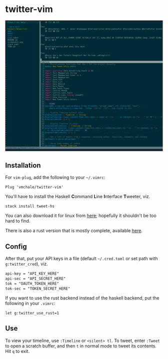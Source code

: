 # twitter-vim

![Displaying Cher's tweets in vim.](https://raw.githubusercontent.com/vmchale/vim-twitter/master/vim-twitter-screenshot.png)

## Installation

For `vim-plug`, add the following to your `~/.vimrc`:

```
Plug 'vmchale/twitter-vim'
```

You'll have to install the Haskell **C**ommand **L**ine **I**nterface
**T**weeter, viz.

```
stack install tweet-hs
```

You can also download it for linux from [here](https://github.com/vmchale/command-line-tweeter/releases);
hopefully it shouldn't be too hard to find. 

There is also a rust version that is mostly complete, available
[here](https://github.com/vmchale/clit-rs/releases).

## Config
After that, put your API keys in a file (default `~/.cred.toml` or set path with 
`g:twitter_cred`), viz.

```
api-key = "API_KEY_HERE"
api-sec = "API_SECRET_HERE"
tok = "OAUTH_TOKEN_HERE"
tok-sec = "TOKEN_SECRET_HERE"
```

If you want to use the rust backend instead of the haskell backend, put the
following in your `.vimrc`:

```vim
let g:twitter_use_rust=1
```

## Use

To view your timeline, use `:Timeline` or `<silent> tl`. To tweet, enter
`:Tweet` to open a scratch buffer, and then `t` in normal mode to tweet its
contents. Hit `q` to exit. 
